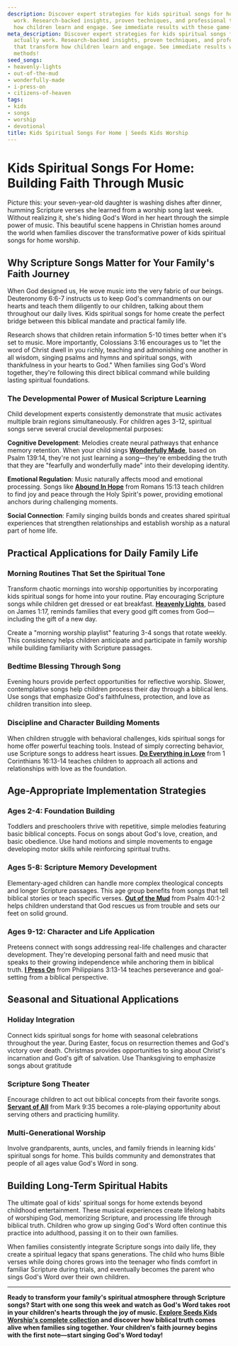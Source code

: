```yaml
---
description: Discover expert strategies for kids spiritual songs for home that actually
  work. Research-backed insights, proven techniques, and professional tips that transform
  how children learn and engage. See immediate results with these game-changing methods!
meta_description: Discover expert strategies for kids spiritual songs for home that
  actually work. Research-backed insights, proven techniques, and professional tips
  that transform how children learn and engage. See immediate results with these game-changing
  methods!
seed_songs:
- heavenly-lights
- out-of-the-mud
- wonderfully-made
- i-press-on
- citizens-of-heaven
tags:
- kids
- songs
- worship
- devotional
title: Kids Spiritual Songs For Home | Seeds Kids Worship
---
```

# Kids Spiritual Songs For Home: Building Faith Through Music

Picture this: your seven-year-old daughter is washing dishes after dinner, humming Scripture verses she learned from a worship song last week. Without realizing it, she's hiding God's Word in her heart through the simple power of music. This beautiful scene happens in Christian homes around the world when families discover the transformative power of kids spiritual songs for home worship.

## Why Scripture Songs Matter for Your Family's Faith Journey

When God designed us, He wove music into the very fabric of our beings. Deuteronomy 6:6-7 instructs us to keep God's commandments on our hearts and teach them diligently to our children, talking about them throughout our daily lives. Kids spiritual songs for home create the perfect bridge between this biblical mandate and practical family life.

Research shows that children retain information 5-10 times better when it's set to music. More importantly, Colossians 3:16 encourages us to "let the word of Christ dwell in you richly, teaching and admonishing one another in all wisdom, singing psalms and hymns and spiritual songs, with thankfulness in your hearts to God." When families sing God's Word together, they're following this direct biblical command while building lasting spiritual foundations.

### The Developmental Power of Musical Scripture Learning

Child development experts consistently demonstrate that music activates multiple brain regions simultaneously. For children ages 3-12, spiritual songs serve several crucial developmental purposes:

**Cognitive Development**: Melodies create neural pathways that enhance memory retention. When your child sings [**Wonderfully Made**](https://seedskidsworship.com/product/wonderfully-made-psalm-13914-2/), based on Psalm 139:14, they're not just learning a song—they're embedding the truth that they are "fearfully and wonderfully made" into their developing identity.

**Emotional Regulation**: Music naturally affects mood and emotional processing. Songs like [**Abound In Hope**](https://seedskidsworship.com/product/abound-in-hope-romans-1513/) from Romans 15:13 teach children to find joy and peace through the Holy Spirit's power, providing emotional anchors during challenging moments.

**Social Connection**: Family singing builds bonds and creates shared spiritual experiences that strengthen relationships and establish worship as a natural part of home life.

## Practical Applications for Daily Family Life

### Morning Routines That Set the Spiritual Tone

Transform chaotic mornings into worship opportunities by incorporating kids spiritual songs for home into your routine. Play encouraging Scripture songs while children get dressed or eat breakfast. [**Heavenly Lights**](https://seedskidsworship.com/product/heavenly-lights-james-117/), based on James 1:17, reminds families that every good gift comes from God—including the gift of a new day.

Create a "morning worship playlist" featuring 3-4 songs that rotate weekly. This consistency helps children anticipate and participate in family worship while building familiarity with Scripture passages.

### Bedtime Blessing Through Song

Evening hours provide perfect opportunities for reflective worship. Slower, contemplative songs help children process their day through a biblical lens. Use songs that emphasize God's faithfulness, protection, and love as children transition into sleep.

### Discipline and Character Building Moments

When children struggle with behavioral challenges, kids spiritual songs for home offer powerful teaching tools. Instead of simply correcting behavior, use Scripture songs to address heart issues. [**Do Everything in Love**](https://seedskidsworship.com/product/do-everything-in-love-1-corinthians-1613-14-2/) from 1 Corinthians 16:13-14 teaches children to approach all actions and relationships with love as the foundation.

## Age-Appropriate Implementation Strategies

### Ages 2-4: Foundation Building
Toddlers and preschoolers thrive with repetitive, simple melodies featuring basic biblical concepts. Focus on songs about God's love, creation, and basic obedience. Use hand motions and simple movements to engage developing motor skills while reinforcing spiritual truths.

### Ages 5-8: Scripture Memory Development
Elementary-aged children can handle more complex theological concepts and longer Scripture passages. This age group benefits from songs that tell biblical stories or teach specific verses. [**Out of the Mud**](https://seedskidsworship.com/product/out-of-the-mud-psalm-401-2-3/) from Psalm 40:1-2 helps children understand that God rescues us from trouble and sets our feet on solid ground.

### Ages 9-12: Character and Life Application
Preteens connect with songs addressing real-life challenges and character development. They're developing personal faith and need music that speaks to their growing independence while anchoring them in biblical truth. [**I Press On**](https://seedskidsworship.com/product/i-press-on-philippians-313-14/) from Philippians 3:13-14 teaches perseverance and goal-setting from a biblical perspective.

## Seasonal and Situational Applications

### Holiday Integration
Connect kids spiritual songs for home with seasonal celebrations throughout the year. During Easter, focus on resurrection themes and God's victory over death. Christmas provides opportunities to sing about Christ's incarnation and God's gift of salvation. Use Thanksgiving to emphasize songs about gratitude

### Scripture Song Theater
Encourage children to act out biblical concepts from their favorite songs. [**Servant of All**](https://seedskidsworship.com/product/servant-of-all-mark-935/) from Mark 9:35 becomes a role-playing opportunity about serving others and practicing humility.

### Multi-Generational Worship
Involve grandparents, aunts, uncles, and family friends in learning kids' spiritual songs for home. This builds community and demonstrates that people of all ages value God's Word in song.

## Building Long-Term Spiritual Habits

The ultimate goal of kids' spiritual songs for home extends beyond childhood entertainment. These musical experiences create lifelong habits of worshiping God, memorizing Scripture, and processing life through biblical truth. Children who grow up singing God's Word often continue this practice into adulthood, passing it on to their own families.

When families consistently integrate Scripture songs into daily life, they create a spiritual legacy that spans generations. The child who hums Bible verses while doing chores grows into the teenager who finds comfort in familiar Scripture during trials, and eventually becomes the parent who sings God's Word over their own children.

---

**Ready to transform your family's spiritual atmosphere through Scripture songs? Start with one song this week and watch as God's Word takes root in your children's hearts through the joy of music. [Explore Seeds Kids Worship's complete collection](https://seedskidsworship.com/) and discover how biblical truth comes alive when families sing together. Your children's faith journey begins with the first note—start singing God's Word today!**

<script type="application/ld+json">
{
  "@context": "https://schema.org",
  "@type": "Article",
  "headline": "Kids Spiritual Songs For Home",
  "author": {
    "@type": "Organization",
    "name": "Seeds Kids Worship"
  },
  "publisher": {
    "@type": "Organization",
    "name": "Seeds Kids Worship",
    "logo": {
      "@type": "ImageObject",
      "url": "https://seedskidsworship.com/logo.png"
    }
  },
  "datePublished": "2025-09-05T14:34:57.851834",
  "dateModified": "2025-09-05T14:34:57.851857",
  "description": "Discover expert strategies for kids spiritual songs for home that actually work. Research-backed insights, proven techniques, and professional tips that transfo",
  "mainEntityOfPage": {
    "@type": "WebPage",
    "@id": "https://seedskidsworship.com/activities/kids-spiritual-songs-for-home/"
  }
}
</script>

<script type="application/ld+json">
{
  "@context": "https://schema.org",
  "@type": "Product",
  "name": "Heavenly Lights",
  "description": "Encouraging song about every good gift coming from the Father of lights from James 1:17",
  "url": "https://seedskidsworship.com/product/heavenly-lights-james-117/",
  "brand": {
    "@type": "Brand",
    "name": "Seeds Kids Worship"
  },
  "category": "Children's Christian Music",
  "album": "The Power of Encouragement"
}
</script>

<script type="application/ld+json">
{
  "@context": "https://schema.org",
  "@type": "Product",
  "name": "Out of the Mud",
  "description": "Encouraging song about God lifting us out of trouble and setting our feet on solid ground from Psalm 40:1-2",
  "url": "https://seedskidsworship.com/product/out-of-the-mud-psalm-401-2-3/",
  "brand": {
    "@type": "Brand",
    "name": "Seeds Kids Worship"
  },
  "category": "Children's Christian Music",
  "album": "Seeds of Courage"
}
</script>

<script type="application/ld+json">
{
  "@context": "https://schema.org",
  "@type": "Product",
  "name": "Wonderfully Made",
  "description": "A song affirming children that they are fearfully and wonderfully made",
  "url": "https://seedskidsworship.com/product/wonderfully-made-psalm-13914-2/",
  "brand": {
    "@type": "Brand",
    "name": "Seeds Kids Worship"
  },
  "category": "Children's Christian Music",
  "album": "The Power of Encouragement"
}
</script>

<script type="application/ld+json">
{
  "@context": "https://schema.org",
  "@type": "Product",
  "name": "I Press On",
  "description": "Perseverance song about pressing on toward the goal from Philippians 3:13-14",
  "url": "https://seedskidsworship.com/product/
